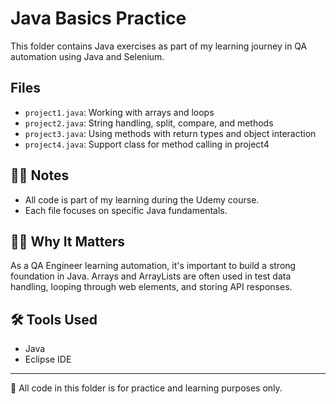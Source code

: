 # Java Basics Practice

This folder contains Java exercises as part of my learning journey in QA automation using Java and Selenium.

## Files

- `project1.java`: Working with arrays and loops
- `project2.java`: String handling, split, compare, and methods
- `project3.java`: Using methods with return types and object interaction
- `project4.java`: Support class for method calling in project4

## 👩‍💻 Notes

- All code is part of my learning during the Udemy course.
- Each file focuses on specific Java fundamentals.

## 👩‍💻 Why It Matters

As a QA Engineer learning automation, it's important to build a strong foundation in Java. Arrays and ArrayLists are often used in test data handling, looping through web elements, and storing API responses.

## 🛠 Tools Used

- Java
- Eclipse IDE

---

📌 All code in this folder is for practice and learning purposes only.
